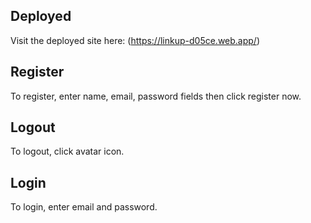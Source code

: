 ## Deployed

Visit the deployed site here: (https://linkup-d05ce.web.app/)

## Register

To register, enter name, email, password fields then click register now.

## Logout

To logout, click avatar icon.

## Login
To login, enter email and password.
